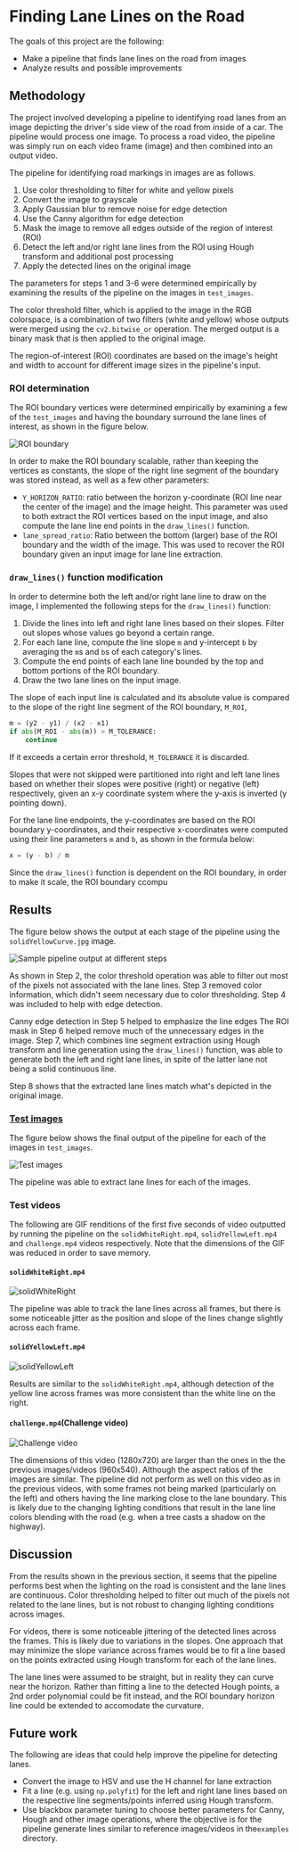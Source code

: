 # Finding Lane Lines on the Road

The goals of this project are the following:
* Make a pipeline that finds lane lines on the road from images
* Analyze results and possible improvements

## Methodology

The project involved developing a pipeline to identifying road lanes from an image depicting the driver's side view of the road from inside of a car. The pipeline would process one image. To process a road video, the pipeline was simply run on each video frame (image) and then combined into an output video. 

The pipeline for identifying road markings in images are as follows.
1. Use color thresholding to filter for white and yellow pixels
2. Convert the image to grayscale
3. Apply Gaussian blur to remove noise for edge detection
4. Use the Canny algorithm for edge detection
5. Mask the image to remove all edges outside of the region of interest (ROI)
6. Detect the left and/or right lane lines from the ROI using Hough transform and additional post processing
7. Apply the detected lines on the original image

The parameters for steps 1 and 3-6 were determined empirically by examining the results of the pipeline on the images in `test_images`.

The color threshold filter, which is applied to the image in the RGB colorspace, is a combination of two filters (white and yellow) whose outputs were merged using the `cv2.bitwise_or` operation. The merged output is a binary mask that is then applied to the original image.

The region-of-interest (ROI) coordinates are based on the image's height and width to account for different image sizes in the pipeline's input.

### ROI determination
The ROI boundary vertices were determined empirically by examining a few of the `test_images` and having the boundary surround the lane lines of interest, as shown in the figure below.

![ROI boundary](./output_images/roi_overlay.png)

In order to make the ROI boundary scalable, rather than keeping the vertices as constants, the slope of the right line segment of the boundary was stored instead, as well as a few other parameters:

- `Y_HORIZON_RATIO`: ratio between the horizon y-coordinate (ROI line near the center of the image) and the image height. This parameter was used to both extract the ROI vertices based on the input image, and also compute the lane line end points in the `draw_lines()` function.
- `lane_spread_ratio`: Ratio between the bottom (larger) base of the ROI boundary and the width of the image. This was used to recover the ROI boundary given an input image for lane line extraction.

### `draw_lines()` function modification

In order to determine both the left and/or right lane line to draw on the image, I implemented the following steps for the `draw_lines()` function:

1. Divide the lines into left and right lane lines based on their slopes. Filter out slopes whose values go beyond a certain range.
2. For each lane line, compute the line slope `m` and y-intercept `b` by averaging the `m`s and `b`s of each category's lines. 
3. Compute the end points of each lane line bounded by the top and bottom portions of the ROI boundary.
4. Draw the two lane lines on the input image.

The slope of each input line is calculated and its absolute value is compared to the slope of the right line segment of the ROI boundary, `M_ROI`,

```python
m = (y2 - y1) / (x2 - x1)
if abs(M_ROI - abs(m)) > M_TOLERANCE:
	continue
```

If it exceeds a certain error threshold, `M_TOLERANCE` it is discarded.

Slopes that were not skipped were partitioned into right and left lane lines based on whether their slopes were positive (right) or negative (left) respectively, given an x-y coordinate system where the y-axis is inverted (y pointing down). 

For the lane line endpoints, the y-coordinates are based on the ROI boundary y-coordinates, and their respective x-coordinates were computed using their line parameters `m` and `b`, as shown in the formula below:

```python
x = (y - b) / m
```

Since the `draw_lines()` function is dependent on the ROI boundary, in order to make it scale, the ROI boundary ccompu

## Results

The figure below shows the output at each stage of the pipeline using the `solidYellowCurve.jpg` image.

![Sample pipeline output at different steps](./output_images/pipeline_steps.png)

As shown in Step 2, the color threshold operation was able to filter out most of the pixels not associated with the lane lines. Step 3 removed color information, which didn't seem necessary due to color thresholding. Step 4 was included to help with edge detection. 

Canny edge detection in Step 5 helped to emphasize the line edges The ROI mask in Step 6 helped remove much of the unnecessary edges in the image. Step 7, which combines line segment extraction using Hough transform and line generation using the `draw_lines()` function, was able to generate both the left and right lane lines, in spite of the latter lane not being a solid continuous line. 

Step 8 shows that the extracted lane lines match what's depicted in the original image.

### [Test images](#test-images)

The figure below shows the final output of the pipeline for each of the images in `test_images`.

![Test images](./output_images/test_images.png)


The pipeline was able to extract lane lines for each of the images.

### Test videos

The following are GIF renditions of the first five seconds of video outputted by running the pipeline on the  `solidWhiteRight.mp4`, `solidYellowLeft.mp4` and `challenge.mp4` videos respectively. Note that the dimensions of the GIF  was reduced in order to save memory.

#### `solidWhiteRight.mp4`
![solidWhiteRight](./output_images/solidWhiteRight.gif)



The pipeline was able to track the lane lines across all frames, but there is some noticeable jitter as the position and slope of the lines change slightly across each frame.

#### `solidYellowLeft.mp4`
![solidYellowLeft](./output_images/solidYellowLeft.gif)



Results are similar to the `solidWhiteRight.mp4`, although detection of the yellow line across frames was more consistent than the white line on the right.

#### `challenge.mp4`(Challenge video)
![Challenge video](./output_images/challenge.gif)



The dimensions of this video (1280x720) are larger than the ones in the the previous images/videos (960x540). Although the aspect ratios of the images are similar. The pipeline did not perform as well on this video as in the previous videos, with some frames not being marked (particularly on the left) and others having the line marking close to the lane boundary. This is likely due to the changing lighting conditions that result in the lane line colors blending with the road (e.g. when a tree casts a shadow on the highway).  

## Discussion

From the results shown in the previous section, it seems that the pipeline performs best when the lighting on the road is consistent and the lane lines are continuous. Color thresholding helped to filter out much of the pixels not related to the lane lines, but is not robust to changing lighting conditions across images.

For videos, there is some noticeable jittering of the detected lines across the frames. This is likely due to variations in the slopes. One approach that may minimize the slope variance across frames would be to fit a line based on the points extracted using Hough transform for each of the lane lines.

The lane lines were assumed to be straight, but in reality they can curve near the horizon. Rather than fitting a line to the detected Hough points, a 2nd order polynomial could be fit instead, and the ROI boundary horizon line could be extended to accomodate the curvature.

## Future work

The following are ideas that could help improve the pipeline for detecting lanes.

- Convert the image to HSV and use the H channel for lane extraction
- Fit a line (e.g. using `np.polyfit`) for the left and right lane lines based on the respective line segments/points inferred using Hough transform.
- Use blackbox parameter tuning to choose better parameters for Canny, Hough and other image operations, where the objective is for the pipeline generate lines similar to reference images/videos  in the`examples` directory.